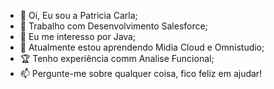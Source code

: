 - 👋 Oi, Eu sou a Patricia Carla;
- 💼 Trabalho com Desenvolvimento Salesforce;
- 👀 Eu me interesso por Java;
- 🌱 Atualmente estou aprendendo Midia Cloud e Omnistudio;
- 🏆 Tenho experiência comm Analise Funcional;
- 📫 Pergunte-me sobre qualquer coisa, fico feliz em ajudar!
